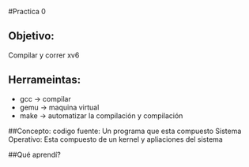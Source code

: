 
#Practica 0

## Objetivo:
Compilar y correr xv6

## Herrameintas:
* gcc -> compilar
* gemu -> maquina virtual
* make -> automatizar la compilación y compilación

##Concepto:
codigo fuente: Un programa que esta compuesto
Sistema Operativo: Esta compuesto de un kernel y apliaciones del sistema

##Qué aprendí?
